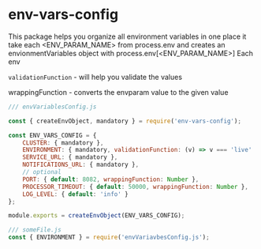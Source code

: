 # env-vars-config
This package helps you organize all environment variables in one place
it take each <ENV_PARAM_NAME> from process.env and creates an envionmentVariables object with process.env[<ENV_PARAM_NAME>]
Each env

`validationFunction` - will help you validate the values


wrappingFunction - converts the envparam value to the given value


```javascript
/// envVariablesConfig.js

const { createEnvObject, mandatory } = require('env-vars-config');

const ENV_VARS_CONFIG = {
    CLUSTER: { mandatory },
    ENVIRONMENT: { mandatory, validationFunction: (v) => v === 'live' || v === 'sandbox' },
    SERVICE_URL: { mandatory },
    NOTIFICATIONS_URL: { mandatory },
    // optional
    PORT: { default: 8082, wrappingFunction: Number },
    PROCESSOR_TIMEOUT: { default: 50000, wrappingFunction: Number },
    LOG_LEVEL: { default: 'info' }
};

module.exports = createEnvObject(ENV_VARS_CONFIG);
```

```javascript
/// someFile.js
const { ENVIRONMENT } = require('envVariavbesConfig.js');
```
